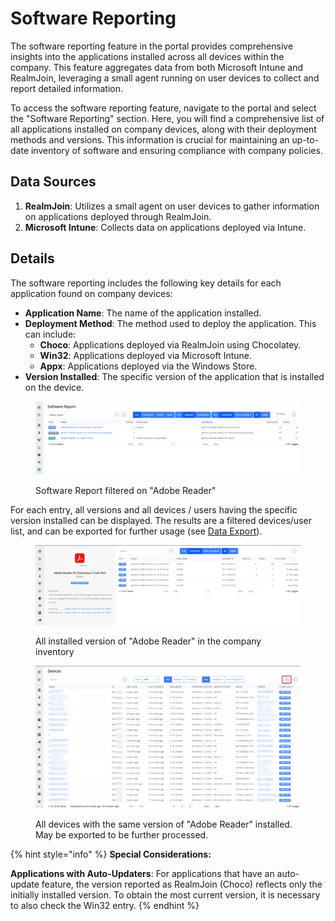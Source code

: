 # Software Reporting

The software reporting feature in the portal provides comprehensive insights into the applications installed across all devices within the company. This feature aggregates data from both Microsoft Intune and RealmJoin, leveraging a small agent running on user devices to collect and report detailed information.

To access the software reporting feature, navigate to the portal and select the "Software Reporting" section. Here, you will find a comprehensive list of all applications installed on company devices, along with their deployment methods and versions. This information is crucial for maintaining an up-to-date inventory of software and ensuring compliance with company policies.

## Data Sources

1. **RealmJoin**: Utilizes a small agent on user devices to gather information on applications deployed through RealmJoin.
2. **Microsoft Intune**: Collects data on applications deployed via Intune.

## Details

The software reporting includes the following key details for each application found on company devices:

* **Application Name**: The name of the application installed.
* **Deployment Method**: The method used to deploy the application. This can include:
  * **Choco**: Applications deployed via RealmJoin using Chocolatey.
  * **Win32**: Applications deployed via Microsoft Intune.
  * **Appx**: Applications deployed via the Windows Store.
* **Version Installed**: The specific version of the application that is installed on the device.



<figure><img src="../.gitbook/assets/image (38).png" alt=""><figcaption><p>Software Report filtered on "Adobe Reader"</p></figcaption></figure>

For each entry, all versions and all devices / users having the specific version installed can be displayed. The results are a filtered devices/user list, and can be exported for further usage (see [Data Export](https://docs.realmjoin.com/ugd-management/user-list/data-export)).&#x20;

<figure><img src="../.gitbook/assets/image (39).png" alt=""><figcaption><p>All installed version of "Adobe Reader" in the company inventory</p></figcaption></figure>

<figure><img src="../.gitbook/assets/image (40).png" alt=""><figcaption><p>All devices with the same version of "Adobe Reader" installed. May be exported to be further processed.</p></figcaption></figure>

{% hint style="info" %}
**Special Considerations:**&#x20;

**Applications with Auto-Updaters**: For applications that have an auto-update feature, the version reported as RealmJoin (Choco) reflects only the initially installed version. To obtain the most current version, it is necessary to also check the Win32 entry.
{% endhint %}








